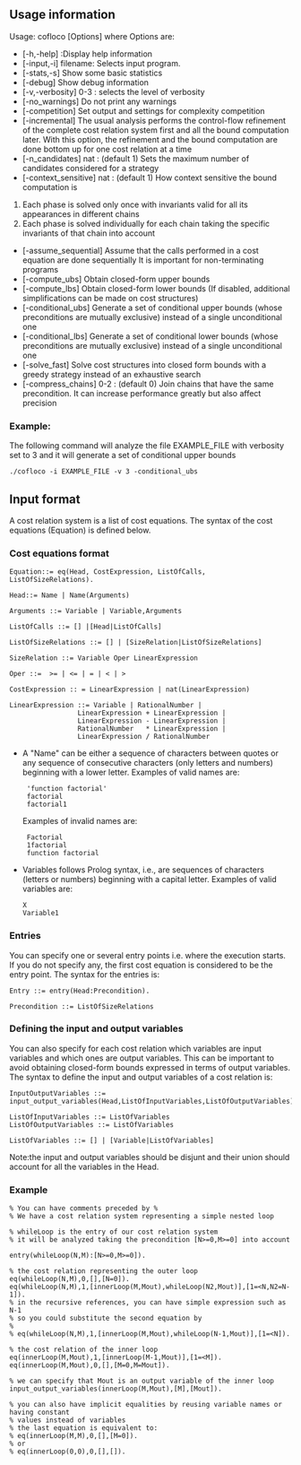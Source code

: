 Usage information
------------------
Usage: cofloco [Options]
 where Options are:
* [-h,-help]  :Display help information 
* [-input,-i]  filename: Selects input program. 
* [-stats,-s]  Show some basic statistics 
* [-debug]  Show debug information 
* [-v,-verbosity]  0-3 : selects the level of verbosity  
* [-no_warnings]  Do not print any warnings 
* [-competition]  Set output and settings for complexity competition 
* [-incremental]  The usual analysis performs the control-flow refinement of the  complete cost relation system first and all the bound computation later. 
  With this option, the refinement and the bound computation are done bottom up for one cost relation at a time 
* [-n_candidates]   nat : (default 1) Sets the maximum number of candidates considered for a strategy 
* [-context_sensitive]   nat : (default 1) How context sensitive the bound computation is
 1. Each phase is solved only once with invariants valid for all its appearances in different chains
 2. Each phase is solved individually for each chain taking the specific invariants of that chain into account 
* [-assume_sequential]  Assume that the calls performed in a cost equation are done sequentially
It is important for non-terminating programs 
* [-compute_ubs]  Obtain closed-form upper bounds 
* [-compute_lbs]  Obtain closed-form lower bounds (If disabled, additional simplifications can be made on cost structures) 
* [-conditional_ubs]  Generate a set of conditional upper bounds (whose preconditions are mutually exclusive) instead of a single unconditional one 
* [-conditional_lbs]  Generate a set of conditional lower bounds (whose preconditions are mutually exclusive) instead of a single unconditional one 
* [-solve_fast]  Solve cost structures into closed form bounds with a greedy strategy instead of an exhaustive search
* [-compress_chains]  0-2 : (default 0) Join chains that have the same precondition. It can increase performance greatly but also affect precision 

### Example:
 The following command will analyze the file EXAMPLE_FILE with verbosity set to 3
 and it will generate a set of conditional upper bounds
   
    ./cofloco -i EXAMPLE_FILE -v 3 -conditional_ubs

Input format
------------------
A cost relation system is a list of cost equations. 
The syntax of the cost equations (Equation) is defined below.

### Cost equations format

    Equation::= eq(Head, CostExpression, ListOfCalls, ListOfSizeRelations).

    Head::= Name | Name(Arguments) 

    Arguments ::= Variable | Variable,Arguments

    ListOfCalls ::= [] |[Head|ListOfCalls]

    ListOfSizeRelations ::= [] | [SizeRelation|ListOfSizeRelations]

    SizeRelation ::= Variable Oper LinearExpression

    Oper ::=  >= | <= | = | < | >

    CostExpression :: = LinearExpression | nat(LinearExpression)

    LinearExpression ::= Variable | RationalNumber | 
                     LinearExpression + LinearExpression |
                     LinearExpression - LinearExpression |
                     RationalNumber   * LinearExpression |
                     LinearExpression / RationalNumber


* A "Name" can be either a sequence of characters between quotes or any
  sequence of consecutive characters (only letters and numbers) 
  beginning with a lower letter. Examples of valid names are:
 
       'function factorial'
       factorial
       factorial1

  Examples of invalid names are:

       Factorial
       1factorial
       function factorial

* Variables follows Prolog syntax, i.e., are sequences of characters
  (letters or numbers) beginning with a capital letter. Examples of
  valid variables are:

      X
      Variable1

### Entries
You can specify one or several entry points i.e. where the execution
starts. If you do not specify any, the first cost equation is considered to 
be the entry point. The syntax for the entries is:

    Entry ::= entry(Head:Precondition).

    Precondition ::= ListOfSizeRelations

### Defining the input and output variables
You can also specify for each cost relation which variables are input variables 
and which ones are output variables. This can be important to avoid obtaining closed-form
bounds expressed in terms of output variables.
The syntax to define the input and output variables of a cost relation is:

    InputOutputVariables ::= input_output_variables(Head,ListOfInputVariables,ListOfOutputVariables).

    ListOfInputVariables ::= ListOfVariables
    ListOfOutputVariables ::= ListOfVariables

    ListOfVariables ::= [] | [Variable|ListOfVariables]

Note:the input and output variables should be disjunt and their union should account
for all the variables in the Head.

### Example

    % You can have comments preceded by %
    % We have a cost relation system representing a simple nested loop

    % whileLoop is the entry of our cost relation system
    % it will be analyzed taking the precondition [N>=0,M>=0] into account

    entry(whileLoop(N,M):[N>=0,M>=0]).

    % the cost relation representing the outer loop
    eq(whileLoop(N,M),0,[],[N=0]).
    eq(whileLoop(N,M),1,[innerLoop(M,Mout),whileLoop(N2,Mout)],[1=<N,N2=N-1]).
    % in the recursive references, you can have simple expression such as N-1
    % so you could substitute the second equation by 
    %
    % eq(whileLoop(N,M),1,[innerLoop(M,Mout),whileLoop(N-1,Mout)],[1=<N]).

    % the cost relation of the inner loop
    eq(innerLoop(M,Mout),1,[innerLoop(M-1,Mout)],[1=<M]).
    eq(innerLoop(M,Mout),0,[],[M=0,M=Mout]).
    
    % we can specify that Mout is an output variable of the inner loop
    input_output_variables(innerLoop(M,Mout),[M],[Mout]).
    
    % you can also have implicit equalities by reusing variable names or having constant
    % values instead of variables
    % the last equation is equivalent to:
    % eq(innerLoop(M,M),0,[],[M=0]).
    % or
    % eq(innerLoop(0,0),0,[],[]).
    


